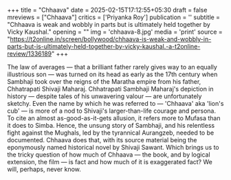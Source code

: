 +++
title = "Chhaava"
date = 2025-02-15T17:12:55+05:30
draft = false
mreviews = ["Chhaava"]
critics = ['Priyanka Roy']
publication = ''
subtitle = "Chhaava is weak and wobbly in parts but is ultimately held together by Vicky Kaushal."
opening = ""
img = 'chhaava-8.jpg'
media = 'print'
source = "https://t2online.in/screen/bollywood/chhaava-is-weak-and-wobbly-in-parts-but-is-ultimately-held-together-by-vicky-kaushal.-a-t2online-review/1336189"
+++

The law of averages — that a brilliant father rarely gives way to an equally illustrious son — was turned on its head as early as the 17th century when Sambhaji took over the reigns of the Maratha empire from his father, Chhatrapati Shivaji Maharaj. Chhatrapati Sambhaji Maharaj's depiction in history — despite tales of his unwavering valour — are unfortunately sketchy. Even the name by which he was referred to — 'Chhaava' aka 'lion's cub' — is more of a nod to Shivaji's larger-than-life courage and persona. To cite an almost as-good-as-it-gets allusion, it refers more to Mufasa than it does to Simba. Hence, the unsung story of Sambhaji, and his relentless fight against the Mughals, led by the tyrannical Aurangzeb, needed to be documented. Chhaava does that, with its source material being the eponymously named historical novel by Shivaji Sawant. Which brings us to the tricky question of how much of Chhaava — the book, and by logical extension, the film — is fact and how much of it is exaggerated fact? We will, perhaps, never know.
